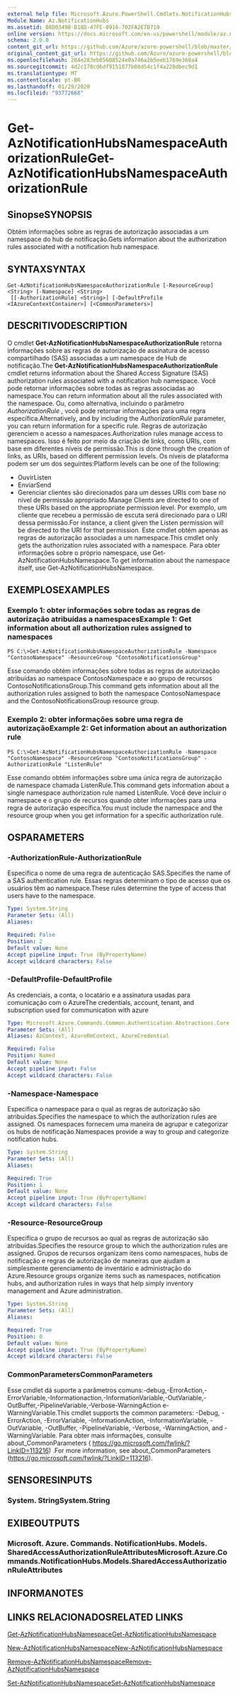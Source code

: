 ```yaml
---
external help file: Microsoft.Azure.PowerShell.Cmdlets.NotificationHubs.dll-Help.xml
Module Name: Az.NotificationHubs
ms.assetid: 08D03498-D18D-47FE-8916-702FA2E7D719
online version: https://docs.microsoft.com/en-us/powershell/module/az.notificationhubs/get-aznotificationhubsnamespaceauthorizationrule
schema: 2.0.0
content_git_url: https://github.com/Azure/azure-powershell/blob/master/src/NotificationHubs/NotificationHubs/help/Get-AzNotificationHubsNamespaceAuthorizationRule.md
original_content_git_url: https://github.com/Azure/azure-powershell/blob/master/src/NotificationHubs/NotificationHubs/help/Get-AzNotificationHubsNamespaceAuthorizationRule.md
ms.openlocfilehash: 284e283eb05608524e0a746a2b5eeb1769e368a4
ms.sourcegitcommit: 4d2c178cd6df9151877b08d54c1f4a228dbec9d1
ms.translationtype: MT
ms.contentlocale: pt-BR
ms.lasthandoff: 01/29/2020
ms.locfileid: "93772668"
---
```

# <span data-ttu-id="e23e3-101">Get-AzNotificationHubsNamespaceAuthorizationRule</span><span class="sxs-lookup"><span data-stu-id="e23e3-101">Get-AzNotificationHubsNamespaceAuthorizationRule</span></span>

## <span data-ttu-id="e23e3-102">Sinopse</span><span class="sxs-lookup"><span data-stu-id="e23e3-102">SYNOPSIS</span></span>
<span data-ttu-id="e23e3-103">Obtém informações sobre as regras de autorização associadas a um namespace do hub de notificação.</span><span class="sxs-lookup"><span data-stu-id="e23e3-103">Gets information about the authorization rules associated with a notification hub namespace.</span></span>

## <span data-ttu-id="e23e3-104">SYNTAX</span><span class="sxs-lookup"><span data-stu-id="e23e3-104">SYNTAX</span></span>

```
Get-AzNotificationHubsNamespaceAuthorizationRule [-ResourceGroup] <String> [-Namespace] <String>
 [[-AuthorizationRule] <String>] [-DefaultProfile <IAzureContextContainer>] [<CommonParameters>]
```

## <span data-ttu-id="e23e3-105">DESCRITIVO</span><span class="sxs-lookup"><span data-stu-id="e23e3-105">DESCRIPTION</span></span>
<span data-ttu-id="e23e3-106">O cmdlet **Get-AzNotificationHubsNamespaceAuthorizationRule** retorna informações sobre as regras de autorização de assinatura de acesso compartilhado (SAS) associadas a um namespace de Hub de notificação.</span><span class="sxs-lookup"><span data-stu-id="e23e3-106">The **Get-AzNotificationHubsNamespaceAuthorizationRule** cmdlet returns information about the Shared Access Signature (SAS) authorization rules associated with a notification hub namespace.</span></span>
<span data-ttu-id="e23e3-107">Você pode retornar informações sobre todas as regras associadas ao namespace.</span><span class="sxs-lookup"><span data-stu-id="e23e3-107">You can return information about all the rules associated with the namespace.</span></span>
<span data-ttu-id="e23e3-108">Ou, como alternativa, incluindo o parâmetro *AuthorizationRule* , você pode retornar informações para uma regra específica.</span><span class="sxs-lookup"><span data-stu-id="e23e3-108">Alternatively, and by including the *AuthorizationRule* parameter, you can return information for a specific rule.</span></span>
<span data-ttu-id="e23e3-109">Regras de autorização gerenciem o acesso a namespaces.</span><span class="sxs-lookup"><span data-stu-id="e23e3-109">Authorization rules manage access to namespaces.</span></span>
<span data-ttu-id="e23e3-110">Isso é feito por meio da criação de links, como URIs, com base em diferentes níveis de permissão.</span><span class="sxs-lookup"><span data-stu-id="e23e3-110">This is done through the creation of links, as URIs, based on different permission levels.</span></span>
<span data-ttu-id="e23e3-111">Os níveis de plataforma podem ser um dos seguintes:</span><span class="sxs-lookup"><span data-stu-id="e23e3-111">Platform levels can be one of the following:</span></span> 
- <span data-ttu-id="e23e3-112">Ouvir</span><span class="sxs-lookup"><span data-stu-id="e23e3-112">Listen</span></span>
- <span data-ttu-id="e23e3-113">Enviar</span><span class="sxs-lookup"><span data-stu-id="e23e3-113">Send</span></span>
- <span data-ttu-id="e23e3-114">Gerenciar clientes são direcionados para um desses URIs com base no nível de permissão apropriado.</span><span class="sxs-lookup"><span data-stu-id="e23e3-114">Manage Clients are directed to one of these URIs based on the appropriate permission level.</span></span>
<span data-ttu-id="e23e3-115">Por exemplo, um cliente que recebeu a permissão de escuta será direcionado para o URI dessa permissão.</span><span class="sxs-lookup"><span data-stu-id="e23e3-115">For instance, a client given the Listen permission will be directed to the URI for that permission.</span></span>
<span data-ttu-id="e23e3-116">Este cmdlet obtém apenas as regras de autorização associadas a um namespace.</span><span class="sxs-lookup"><span data-stu-id="e23e3-116">This cmdlet only gets the authorization rules associated with a namespace.</span></span>
<span data-ttu-id="e23e3-117">Para obter informações sobre o próprio namespace, use Get-AzNotificationHubsNamespace.</span><span class="sxs-lookup"><span data-stu-id="e23e3-117">To get information about the namespace itself, use Get-AzNotificationHubsNamespace.</span></span>

## <span data-ttu-id="e23e3-118">EXEMPLOS</span><span class="sxs-lookup"><span data-stu-id="e23e3-118">EXAMPLES</span></span>

### <span data-ttu-id="e23e3-119">Exemplo 1: obter informações sobre todas as regras de autorização atribuídas a namespaces</span><span class="sxs-lookup"><span data-stu-id="e23e3-119">Example 1: Get information about all authorization rules assigned to namespaces</span></span>
```
PS C:\>Get-AzNotificationHubsNamespaceAuthorizationRule -Namespace "ContosoNamespace" -ResourceGroup "ContosoNotificationsGroup"
```

<span data-ttu-id="e23e3-120">Esse comando obtém informações sobre todas as regras de autorização atribuídas ao namespace ContosoNamespace e ao grupo de recursos ContosoNotificationsGroup.</span><span class="sxs-lookup"><span data-stu-id="e23e3-120">This command gets information about all the authorization rules assigned to both the namespace ContosoNamespace and the ContosoNotificationsGroup resource group.</span></span>

### <span data-ttu-id="e23e3-121">Exemplo 2: obter informações sobre uma regra de autorização</span><span class="sxs-lookup"><span data-stu-id="e23e3-121">Example 2: Get information about an authorization rule</span></span>
```
PS C:\>Get-AzNotificationHubsNamespaceAuthorizationRule -Namespace "ContosoNamespace" -ResourceGroup "ContosoNotificationsGroup" -AuthorizationRule "ListenRule"
```

<span data-ttu-id="e23e3-122">Esse comando obtém informações sobre uma única regra de autorização de namespace chamada ListenRule.</span><span class="sxs-lookup"><span data-stu-id="e23e3-122">This command gets information about a single namespace authorization rule named ListenRule.</span></span>
<span data-ttu-id="e23e3-123">Você deve incluir o namespace e o grupo de recursos quando obter informações para uma regra de autorização específica.</span><span class="sxs-lookup"><span data-stu-id="e23e3-123">You must include the namespace and the resource group when you get information for a specific authorization rule.</span></span>

## <span data-ttu-id="e23e3-124">OS</span><span class="sxs-lookup"><span data-stu-id="e23e3-124">PARAMETERS</span></span>

### <span data-ttu-id="e23e3-125">-AuthorizationRule</span><span class="sxs-lookup"><span data-stu-id="e23e3-125">-AuthorizationRule</span></span>
<span data-ttu-id="e23e3-126">Especifica o nome de uma regra de autenticação SAS.</span><span class="sxs-lookup"><span data-stu-id="e23e3-126">Specifies the name of a SAS authentication rule.</span></span>
<span data-ttu-id="e23e3-127">Essas regras determinam o tipo de acesso que os usuários têm ao namespace.</span><span class="sxs-lookup"><span data-stu-id="e23e3-127">These rules determine the type of access that users have to the namespace.</span></span>

```yaml
Type: System.String
Parameter Sets: (All)
Aliases:

Required: False
Position: 2
Default value: None
Accept pipeline input: True (ByPropertyName)
Accept wildcard characters: False
```

### <span data-ttu-id="e23e3-128">-DefaultProfile</span><span class="sxs-lookup"><span data-stu-id="e23e3-128">-DefaultProfile</span></span>
<span data-ttu-id="e23e3-129">As credenciais, a conta, o locatário e a assinatura usadas para comunicação com o Azure</span><span class="sxs-lookup"><span data-stu-id="e23e3-129">The credentials, account, tenant, and subscription used for communication with azure</span></span>

```yaml
Type: Microsoft.Azure.Commands.Common.Authentication.Abstractions.Core.IAzureContextContainer
Parameter Sets: (All)
Aliases: AzContext, AzureRmContext, AzureCredential

Required: False
Position: Named
Default value: None
Accept pipeline input: False
Accept wildcard characters: False
```

### <span data-ttu-id="e23e3-130">-Namespace</span><span class="sxs-lookup"><span data-stu-id="e23e3-130">-Namespace</span></span>
<span data-ttu-id="e23e3-131">Especifica o namespace para o qual as regras de autorização são atribuídas.</span><span class="sxs-lookup"><span data-stu-id="e23e3-131">Specifies the namespace to which the authorization rules are assigned.</span></span>
<span data-ttu-id="e23e3-132">Os namespaces fornecem uma maneira de agrupar e categorizar os hubs de notificação.</span><span class="sxs-lookup"><span data-stu-id="e23e3-132">Namespaces provide a way to group and categorize notification hubs.</span></span>

```yaml
Type: System.String
Parameter Sets: (All)
Aliases:

Required: True
Position: 1
Default value: None
Accept pipeline input: True (ByPropertyName)
Accept wildcard characters: False
```

### <span data-ttu-id="e23e3-133">-Resource</span><span class="sxs-lookup"><span data-stu-id="e23e3-133">-ResourceGroup</span></span>
<span data-ttu-id="e23e3-134">Especifica o grupo de recursos ao qual as regras de autorização são atribuídas.</span><span class="sxs-lookup"><span data-stu-id="e23e3-134">Specifies the resource group to which the authorization rules are assigned.</span></span>
<span data-ttu-id="e23e3-135">Grupos de recursos organizam itens como namespaces, hubs de notificação e regras de autorização de maneiras que ajudam a simplesmente gerenciamento de inventário e administração do Azure.</span><span class="sxs-lookup"><span data-stu-id="e23e3-135">Resource groups organize items such as namespaces, notification hubs, and authorization rules in ways that help simply inventory management and Azure administration.</span></span>

```yaml
Type: System.String
Parameter Sets: (All)
Aliases:

Required: True
Position: 0
Default value: None
Accept pipeline input: True (ByPropertyName)
Accept wildcard characters: False
```

### <span data-ttu-id="e23e3-136">CommonParameters</span><span class="sxs-lookup"><span data-stu-id="e23e3-136">CommonParameters</span></span>
<span data-ttu-id="e23e3-137">Esse cmdlet dá suporte a parâmetros comuns:-debug,-ErrorAction,-ErrorVariable,-Informationaction,-InformationVariable,-OutVariable,-OutBuffer,-PipelineVariable,-Verbose-WarningAction e-WarningVariable.</span><span class="sxs-lookup"><span data-stu-id="e23e3-137">This cmdlet supports the common parameters: -Debug, -ErrorAction, -ErrorVariable, -InformationAction, -InformationVariable, -OutVariable, -OutBuffer, -PipelineVariable, -Verbose, -WarningAction, and -WarningVariable.</span></span> <span data-ttu-id="e23e3-138">Para obter mais informações, consulte about_CommonParameters ( https://go.microsoft.com/fwlink/?LinkID=113216) .</span><span class="sxs-lookup"><span data-stu-id="e23e3-138">For more information, see about_CommonParameters (https://go.microsoft.com/fwlink/?LinkID=113216).</span></span>

## <span data-ttu-id="e23e3-139">SENSORES</span><span class="sxs-lookup"><span data-stu-id="e23e3-139">INPUTS</span></span>

### <span data-ttu-id="e23e3-140">System. String</span><span class="sxs-lookup"><span data-stu-id="e23e3-140">System.String</span></span>

## <span data-ttu-id="e23e3-141">EXIBE</span><span class="sxs-lookup"><span data-stu-id="e23e3-141">OUTPUTS</span></span>

### <span data-ttu-id="e23e3-142">Microsoft. Azure. Commands. NotificationHubs. Models. SharedAccessAuthorizationRuleAttributes</span><span class="sxs-lookup"><span data-stu-id="e23e3-142">Microsoft.Azure.Commands.NotificationHubs.Models.SharedAccessAuthorizationRuleAttributes</span></span>

## <span data-ttu-id="e23e3-143">INFORMA</span><span class="sxs-lookup"><span data-stu-id="e23e3-143">NOTES</span></span>

## <span data-ttu-id="e23e3-144">LINKS RELACIONADOS</span><span class="sxs-lookup"><span data-stu-id="e23e3-144">RELATED LINKS</span></span>

[<span data-ttu-id="e23e3-145">Get-AzNotificationHubsNamespace</span><span class="sxs-lookup"><span data-stu-id="e23e3-145">Get-AzNotificationHubsNamespace</span></span>](./Get-AzNotificationHubsNamespace.md)

[<span data-ttu-id="e23e3-146">New-AzNotificationHubsNamespace</span><span class="sxs-lookup"><span data-stu-id="e23e3-146">New-AzNotificationHubsNamespace</span></span>](./New-AzNotificationHubsNamespace.md)

[<span data-ttu-id="e23e3-147">Remove-AzNotificationHubsNamespace</span><span class="sxs-lookup"><span data-stu-id="e23e3-147">Remove-AzNotificationHubsNamespace</span></span>](./Remove-AzNotificationHubsNamespace.md)

[<span data-ttu-id="e23e3-148">Set-AzNotificationHubsNamespace</span><span class="sxs-lookup"><span data-stu-id="e23e3-148">Set-AzNotificationHubsNamespace</span></span>](./Set-AzNotificationHubsNamespace.md)


